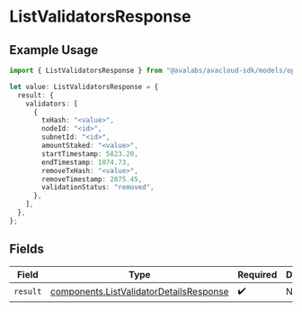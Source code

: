 # ListValidatorsResponse

## Example Usage

```typescript
import { ListValidatorsResponse } from "@avalabs/avacloud-sdk/models/operations";

let value: ListValidatorsResponse = {
  result: {
    validators: [
      {
        txHash: "<value>",
        nodeId: "<id>",
        subnetId: "<id>",
        amountStaked: "<value>",
        startTimestamp: 5823.20,
        endTimestamp: 1074.73,
        removeTxHash: "<value>",
        removeTimestamp: 2875.45,
        validationStatus: "removed",
      },
    ],
  },
};
```

## Fields

| Field                                                                                              | Type                                                                                               | Required                                                                                           | Description                                                                                        |
| -------------------------------------------------------------------------------------------------- | -------------------------------------------------------------------------------------------------- | -------------------------------------------------------------------------------------------------- | -------------------------------------------------------------------------------------------------- |
| `result`                                                                                           | [components.ListValidatorDetailsResponse](../../models/components/listvalidatordetailsresponse.md) | :heavy_check_mark:                                                                                 | N/A                                                                                                |
